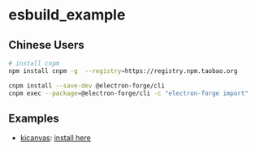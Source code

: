 # esbuild_example

## Chinese Users

``` sh
# install cnpm
npm install cnpm -g  --registry=https://registry.npm.taobao.org

cnpm install --save-dev @electron-forge/cli
cnpm exec --package=@electron-forge/cli -c "electron-forge import"
```

## Examples

- [kicanvas](https://github.com/theacodes/kicanvas): [install here](https://kicanvas.org/embedding/#installation)